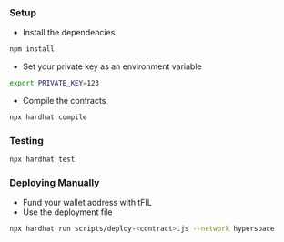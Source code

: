 ### Setup
- Install the dependencies
```zsh
npm install
```
- Set your private key as an environment variable
```zsh
export PRIVATE_KEY=123
```
- Compile the contracts
```zsh
npx hardhat compile
```

### Testing
```zsh
npx hardhat test
```

### Deploying Manually
- Fund your wallet address with tFIL
- Use the deployment file
```zsh
npx hardhat run scripts/deploy-<contract>.js --network hyperspace
```